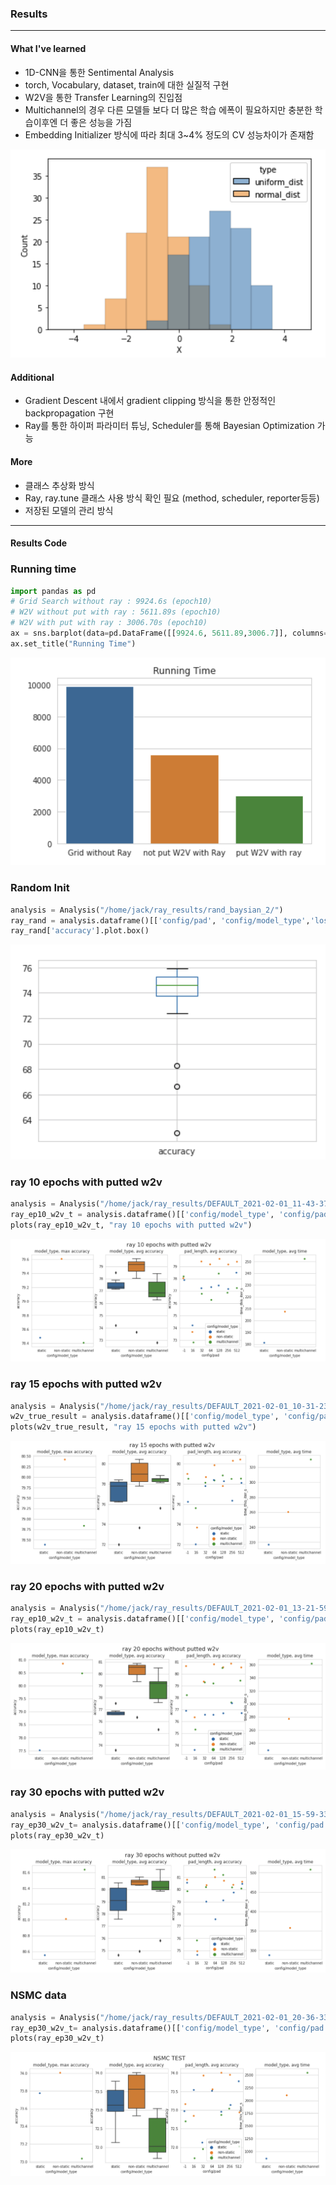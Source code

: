 ### Results
------
#### What I've learned
- 1D-CNN을 통한 Sentimental Analysis
- torch, Vocabulary, dataset, train에 대한 실질적 구현
- W2V을 통한 Transfer Learning의 진입점
- Multichannel의 경우 다른 모델들 보다 더 많은 학습 에폭이 필요하지만 충분한 학습이후엔 더 좋은 성능을 가짐
- Embedding Initializer 방식에 따라 최대 3~4% 정도의 CV 성능차이가 존재함

![png](2_refactoring/results_files/tsne.png)

#### Additional
- Gradient Descent 내에서 gradient clipping 방식을 통한 안정적인 backpropagation 구현
- Ray를 통한 하이퍼 파라미터 튜닝, Scheduler를 통해 Bayesian Optimization 가능

#### More
- 클래스 추상화 방식
- Ray, ray.tune 클래스 사용 방식 확인 필요 (method, scheduler, reporter등등)
- 저장된 모델의 관리 방식 

------
#### Results Code

### Running time
```python
import pandas as pd
# Grid Search without ray : 9924.6s (epoch10)
# W2V without put with ray : 5611.89s (epoch10)
# W2V with put with ray : 3006.70s (epoch10)
ax = sns.barplot(data=pd.DataFrame([[9924.6, 5611.89,3006.7]], columns=["Grid without Ray","not put W2V with Ray","put W2V with ray"]))
ax.set_title("Running Time")
```

    
![png](2_refactoring/results_files/running_time.png)
    

### Random Init

```python
analysis = Analysis("/home/jack/ray_results/rand_baysian_2/")
ray_rand = analysis.dataframe()[['config/pad', 'config/model_type','loss','accuracy','time_this_iter_s']]
ray_rand['accuracy'].plot.box()
```

    
![png](2_refactoring/results_files/rand_init.png)
    


### ray 10 epochs with putted w2v


```python
analysis = Analysis("/home/jack/ray_results/DEFAULT_2021-02-01_11-43-37/")
ray_ep10_w2v_t = analysis.dataframe()[['config/model_type', 'config/pad', 'loss','accuracy','time_this_iter_s']]
plots(ray_ep10_w2v_t, "ray 10 epochs with putted w2v")
```

    
![png](2_refactoring/results_files/ray10.png)
    


### ray 15 epochs with putted w2v


```python
analysis = Analysis("/home/jack/ray_results/DEFAULT_2021-02-01_10-31-23/")
w2v_true_result = analysis.dataframe()[['config/model_type', 'config/pad', 'loss','accuracy','time_this_iter_s']]
plots(w2v_true_result, "ray 15 epochs with putted w2v")
```

    
![png](2_refactoring/results_files/ray15.png)



### ray 20 epochs with putted w2v


```python
analysis = Analysis("/home/jack/ray_results/DEFAULT_2021-02-01_13-21-59/")
ray_ep10_w2v_t = analysis.dataframe()[['config/model_type', 'config/pad', 'loss','accuracy','time_this_iter_s']]
plots(ray_ep10_w2v_t)
```
    
![png](2_refactoring/results_files/ray20.png)
    


### ray 30 epochs with putted w2v


```python
analysis = Analysis("/home/jack/ray_results/DEFAULT_2021-02-01_15-59-33/")
ray_ep30_w2v_t= analysis.dataframe()[['config/model_type', 'config/pad', 'loss','accuracy','time_this_iter_s']]
plots(ray_ep30_w2v_t)
```

    
![png](2_refactoring/results_files/ray30.png)
    


### NSMC data


```python
analysis = Analysis("/home/jack/ray_results/DEFAULT_2021-02-01_20-36-33/")
ray_ep30_w2v_t= analysis.dataframe()[['config/model_type', 'config/pad', 'loss','accuracy','time_this_iter_s']]
plots(ray_ep30_w2v_t)
```

    
![png](2_refactoring/results_files/nsmc_test.png)
